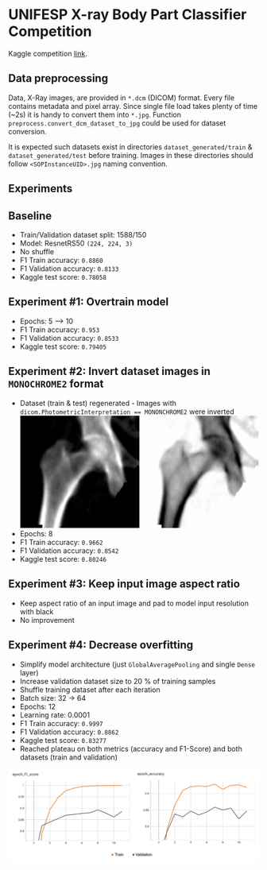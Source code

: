 # UNIFESP X-ray Body Part Classifier Competition

Kaggle competition [link](https://www.kaggle.com/competitions/unifesp-x-ray-body-part-classifier).

## Data preprocessing

Data, X-Ray images, are provided in `*.dcm` (DICOM) format. Every file contains metadata and pixel array. Since single
file load takes plenty of time (~2s) it is handy to convert them into `*.jpg`.
Function `preprocess.convert_dcm_dataset_to_jpg` could be used for dataset conversion.

It is expected such datasets exist in directories `dataset_generated/train` & `dataset_generated/test` before training.
Images in these directories should follow `<SOPInstanceUID>.jpg` naming convention.

## Experiments

## Baseline

- Train/Validation dataset split: 1588/150
- Model: ResnetRS50 `(224, 224, 3)`
- No shuffle
- F1 Train accuracy: `0.8860`
- F1 Validation accuracy: `0.8133`
- Kaggle test score: `0.78058`

## Experiment #1: Overtrain model

- Epochs: 5 --> 10
- F1 Train accuracy: `0.953`
- F1 Validation accuracy: `0.8533`
- Kaggle test score: `0.79405`

## Experiment #2: Invert dataset images in `MONOCHROME2` format
- Dataset (train & test) regenerated - Images with `dicom.PhotometricInterpretation == MONONCHROME2` were inverted
![Inverted image in MONONCHROME2 format](media/monochrome_conversion.png)
- Epochs: 8
- F1 Train accuracy: `0.9662`
- F1 Validation accuracy: `0.8542`
- Kaggle test score: `0.80246`

## Experiment #3: Keep input image aspect ratio
- Keep aspect ratio of an input image and pad to model input resolution with black
- No improvement 

## Experiment #4: Decrease overfitting
- Simplify model architecture (just `GlobalAveragePooling` and single `Dense` layer)
- Increase validation dataset size to 20 % of training samples
- Shuffle training dataset after each iteration
- Batch size: 32 -> 64
- Epochs: 12
- Learning rate: 0.0001
- F1 Train accuracy: `0.9997`
- F1 Validation accuracy: `0.8862`
- Kaggle test score: `0.83277`
- Reached plateau on both metrics (accuracy and F1-Score) and both datasets (train and validation)

![Experiment #4 stats](media/experiment_4_stats.png)